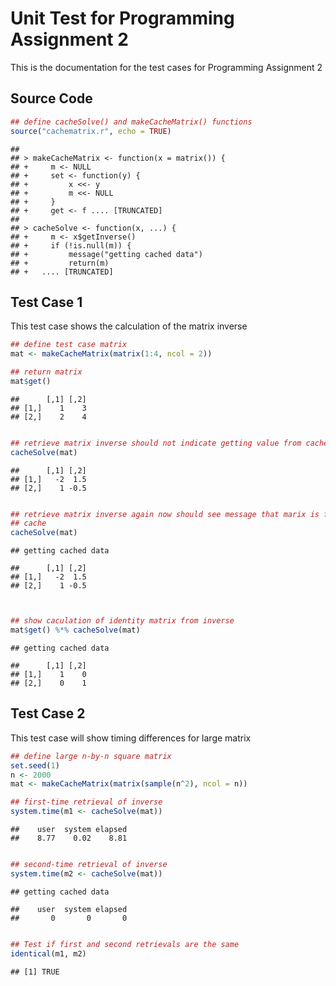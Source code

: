 Unit Test for Programming Assignment 2
========================================================

This is the documentation for the test cases for Programming Assignment 2

Source Code
-----------

```r
## define cacheSolve() and makeCacheMatrix() functions
source("cachematrix.r", echo = TRUE)
```

```
## 
## > makeCacheMatrix <- function(x = matrix()) {
## +     m <- NULL
## +     set <- function(y) {
## +         x <<- y
## +         m <<- NULL
## +     }
## +     get <- f .... [TRUNCATED] 
## 
## > cacheSolve <- function(x, ...) {
## +     m <- x$getInverse()
## +     if (!is.null(m)) {
## +         message("getting cached data")
## +         return(m)
## +   .... [TRUNCATED]
```


Test Case 1
-----------
This test case shows the calculation of the matrix inverse


```r
## define test case matrix
mat <- makeCacheMatrix(matrix(1:4, ncol = 2))

## return matrix
mat$get()
```

```
##      [,1] [,2]
## [1,]    1    3
## [2,]    2    4
```

```r

## retrieve matrix inverse should not indicate getting value from cache
cacheSolve(mat)
```

```
##      [,1] [,2]
## [1,]   -2  1.5
## [2,]    1 -0.5
```

```r

## retrieve matrix inverse again now should see message that marix is from
## cache
cacheSolve(mat)
```

```
## getting cached data
```

```
##      [,1] [,2]
## [1,]   -2  1.5
## [2,]    1 -0.5
```

```r


## show caculation of identity matrix from inverse
mat$get() %*% cacheSolve(mat)
```

```
## getting cached data
```

```
##      [,1] [,2]
## [1,]    1    0
## [2,]    0    1
```



Test Case 2
-----------
This test case will show timing differences for large matrix


```r
## define large n-by-n square matrix
set.seed(1)
n <- 2000
mat <- makeCacheMatrix(matrix(sample(n^2), ncol = n))

## first-time retrieval of inverse
system.time(m1 <- cacheSolve(mat))
```

```
##    user  system elapsed 
##    8.77    0.02    8.81
```

```r

## second-time retrieval of inverse
system.time(m2 <- cacheSolve(mat))
```

```
## getting cached data
```

```
##    user  system elapsed 
##       0       0       0
```

```r

## Test if first and second retrievals are the same
identical(m1, m2)
```

```
## [1] TRUE
```



